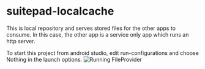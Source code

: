 # suitepad-localcache
This is local repository and serves stored files for the other apps to consume. In this case, the other app is a service only app which runs an http server.

To start this project from android studio, edit run-configurations and choose Nothing in the launch options.
![Running FileProvider](https://i.imgur.com/KOoY63m.jpg)
